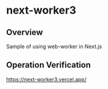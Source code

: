 # next-worker3

## Overview

Sample of using web-worker in Next.js

## Operation Verification

<https://next-worker3.vercel.app/>
